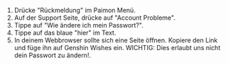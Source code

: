 1) Drücke "Rückmeldung" im Paimon Menü.
2) Auf der Support Seite, drücke auf "Account Probleme".
3) Tippe auf "Wie ändere ich mein Passwort?".
4) Tippe auf das blaue "hier" im Text.
5) In deinem Webbrowser sollte sich eine Seite öffnen. Kopiere den Link und füge ihn auf Genshin Wishes ein.
   WICHTIG: Dies erlaubt uns nicht dein Passwort zu ändern!.
